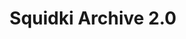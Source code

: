 ---
slug: squidki-archive-20
title: Squidki Archive 2.0
description: "Squidki Archive 2.0 is an exciting online game. Play for free directly in your browser!"
icon: /images/new_mods/Sprunki Archive 2.0.png
url: https://wowtbc.net/sprunkin/archive2/index.html
previewImage: /images/new_mods/Sprunki Archive 2.0.png
type: new mods

# SEO配置
seo:
  title: "Squidki Archive 2.0 - Play Free Online Game | Fun Browser Games"
  description: "Squidki Archive 2.0 - Play this fun online game for free in your browser. No download required!"
  ogImage: "/images/new_mods/Sprunki Archive 2.0.png"
  keywords: "squidki-archive-20, online game, browser game, free game, new mods game, play online"

videoUrls:
  - https://www.youtube.com/embed/example1
  - https://www.youtube.com/embed/example2

whyPlay:
  title: "Why Play Squidki Archive 2.0?"
  items:
    - "Immersive Gameplay: Squidki Archive 2.0 offers an engaging and immersive gaming experience that will keep you entertained for hours"
    - "Challenging Levels: Test your skills with increasingly difficult challenges and obstacles"
    - "Beautiful Graphics: Enjoy stunning visuals and smooth animations that bring the game world to life"
    - "Regular Updates: New content and features are added regularly to keep the game fresh and exciting"
    - "Free to Play: Experience all the fun without spending a penny"
    - "Community Features: Connect with other players, share strategies, and compete for high scores"
    - "Cross-Platform: Play on any device with a web browser, no downloads required"

features:
  title: "Key Features of Squidki Archive 2.0"
  image: "/images/new_mods/Sprunki Archive 2.0.png"
  items:
    - "Intuitive Controls: Easy to learn controls make Squidki Archive 2.0 accessible for players of all skill levels"
    - "Multiple Game Modes: Enjoy various gameplay options that provide different challenges and experiences"
    - "Character Customization: Personalize your gaming experience with unique characters and items"
    - "Achievement System: Complete special tasks to earn rewards and recognition"
    - "Leaderboards: Compete with players worldwide and see who can achieve the highest scores"

characteristics:
  title: "Game Characteristics"
  image: "/images/new_mods/Sprunki Archive 2.0.png"
  items:
    - "Genre: New mods game with elements of strategy and skill"
    - "Difficulty: Suitable for both casual gamers and those seeking a challenge"
    - "Play Time: Quick sessions or extended gameplay, depending on your preference"
    - "Art Style: Vibrant and engaging visuals that enhance the gaming experience"
    - "Sound Design: Immersive audio that complements the gameplay perfectly"

info: "Squidki Archive 2.0 is an exciting online game that offers players a unique and engaging gaming experience. With its intuitive controls, stunning visuals, and challenging gameplay, Squidki Archive 2.0 provides hours of entertainment for players of all ages and skill levels. Whether you're looking for a quick gaming session during a break or an extended play session, Squidki Archive 2.0 delivers an immersive experience that will keep you coming back for more. The game features multiple levels of increasing difficulty, ensuring that players are constantly challenged as they progress. With regular updates adding new content and features, Squidki Archive 2.0 remains fresh and exciting, providing endless entertainment options for its growing community of players."

howToPlayIntro: "Welcome to Squidki Archive 2.0! This guide will walk you through the basics and help you master the game. Whether you're a beginner or looking to improve your skills, these tips and instructions will enhance your gaming experience."

howToPlaySteps:
  - title: "Getting Started"
    description: "Begin your Squidki Archive 2.0 adventure by familiarizing yourself with the controls. Use your keyboard or mouse to navigate through the game interface. The tutorial will guide you through the basic mechanics and help you understand the objectives."
  - title: "Understanding the Objectives"
    description: "In Squidki Archive 2.0, your main goal is to progress through levels by completing specific objectives. Each level presents unique challenges that require different strategies and approaches."
  - title: "Mastering the Controls"
    description: "Practice using the controls to improve your precision and reaction time. Squidki Archive 2.0 requires quick reflexes and strategic thinking to overcome obstacles and defeat opponents."
  - title: "Utilizing Power-ups"
    description: "Collect power-ups throughout the game to enhance your abilities and overcome difficult challenges. Each power-up offers unique advantages that can be crucial for success."
  - title: "Developing Strategies"
    description: "As you progress in Squidki Archive 2.0, develop effective strategies for different scenarios. Analyze patterns, anticipate challenges, and adapt your approach to maximize your performance."

faq:
  title: "Frequently Asked Questions about Squidki Archive 2.0"
  items:
    - question: "Is Squidki Archive 2.0 free to play?"
      answer: "Yes, Squidki Archive 2.0 is completely free to play directly in your web browser. No downloads or purchases are required to enjoy the full game experience."
    - question: "Can I play Squidki Archive 2.0 on mobile devices?"
      answer: "Yes, Squidki Archive 2.0 is optimized for both desktop and mobile play. You can enjoy the game on any device with a web browser and internet connection."
    - question: "Are there any in-game purchases?"
      answer: "While Squidki Archive 2.0 is free to play, there may be optional in-game purchases available for cosmetic items or additional features that don't affect core gameplay."
    - question: "How often is Squidki Archive 2.0 updated?"
      answer: "The developers regularly update Squidki Archive 2.0 with new content, features, and improvements based on player feedback and game performance."
    - question: "Can I play Squidki Archive 2.0 offline?"
      answer: "Currently, Squidki Archive 2.0 requires an internet connection to play as it's a browser-based online game."
    - question: "Is Squidki Archive 2.0 suitable for children?"
      answer: "Yes, Squidki Archive 2.0 is designed to be family-friendly and suitable for players of all ages."
    - question: "How do I report bugs or issues?"
      answer: "If you encounter any problems while playing Squidki Archive 2.0, you can report them through the game's support page or contact the developers directly through their website."
    - question: "Still Have Questions?"
      answer: "If you have additional questions about Squidki Archive 2.0 that aren't covered in this FAQ, please visit our support center or contact our customer service team for assistance."
---